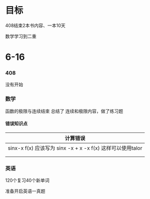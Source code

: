 # 目标

408结束2本书内容、一本10天

数学学习到二重

# 6-16

### 408

没有开始

### 数学

函数的极限与连续结束 总结了 连续和极限内容，做了练习题

#### 错误知识点

| 计算错误                                                   |
| ---------------------------------------------------------- |
| sinx-x f(x) 应该写为 sinx -x + x -x f(x) 这样可以使用talor |
|                                                            |
|                                                            |

### 英语

120个复习40个新单词

准备开启英语一真题